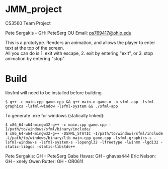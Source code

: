 # JMM_project
CS3560 Team Project

Pete Sergakis - 
GH: PeteSerg 
OU Email: ps769417@ohio.edu </br>

This is a prototype. Renders an animation, and allows the player to enter text at the top of the screen.</br>
All you can do is 1. exit with escape, 2. exit by entering "exit", or 3. stop animation by entering "stop"

# Build
libsfml will need to be installed before building
```
$ g++ -c main.cpp game.cpp && g++ main.o game.o -o sfml-app -lsfml-graphics -lsfml-window -lsfml-system && ./sfml-app
```
To generate .exe for windows (statically linked):
```
$ x86_64-w64-mingw32-g++ -c main.cpp game.cpp -I/path/to/windows/sfml/binary/include/
$ x86_64-w64-mingw32-g++ -DSFML_STATIC -I/path/to/windows/sfml/include -L/path/to/windows/binary/lib main.cpp game.cpp -lsfml-graphics-s -lsfml-window-s -lsfml-system-s -lopengl32 -lfreetype -lwinmm -lgdi32 -static-libgcc -static-libstdc++
```
Pete Sergakis: GH - PeteSerg
Gabe Havas: GH - ghavas444
Eric Nelson: GH - xnely
Owen Rutter: GH - OR0611